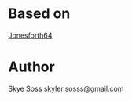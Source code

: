 
# Based on

[Jonesforth64](http://subvert-the-dominant-paradigm.net/repos/hgwebdir.cgi/jonesforth64/rev/cfd6b7661ffc)

# Author

Skye Soss <skyler.sosss@gmail.com>


